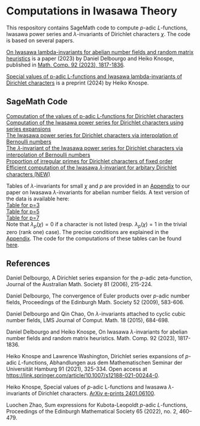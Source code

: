 # Computations in Iwasawa Theory 

This respository contains SageMath code to compute $p$-adic $L$-functions, Iwasawa power series and $\lambda$-invariants of Dirichlet characters $\chi$. The code is based on several papers.

[On Iwasawa lambda-invariants for abelian number fields and random matrix heuristics](https://arxiv.org/abs/2207.06287) is a paper (2023) by Daniel Delbourgo and Heiko Knospe, published in [Math. Comp. 92 (2023), 1817-1836](https://doi.org/10.1090/mcom/3823). 

[Special values of p-adic L-functions and Iwasawa lambda-invariants of Dirichlet characters](https://doi.org/10.48550/arXiv.2401.06100) is a preprint (2024) by Heiko Knospe.

## SageMath Code
[Computation of the values of p-adic L-functions for Dirichlet characters](padic_lfunction_dirichlet.ipynb)   
[Computation of the Iwasawa power series for Dirichlet characters using series expansions](power_series_dirichlet.ipynb)  
[The Iwasawa power series for Dirichlet characters via interpolation of Bernoulli numbers](power_series_interpolation.ipynb)   
[The 𝜆-invariant of the Iwasawa power series for Dirichlet characters via interpolation of Bernoulli numbers](power_series_lambda.ipynb)     
[Proportion of irregular primes for Dirichlet characters of fixed order](irregular.ipynb)   
[Efficient computation of the Iwasawa 𝜆-invariant for arbitary Dirichlet characters (NEW)](lambda_computation.ipynb) 

Tables of $\lambda$-invariants for small $\chi$ and $p$ are provided in an [Appendix](https://github.com/knospe/iwasawa/blob/main/Lambda_Invariants_Abelian_Number_Fields_appendix.pdf) to our paper on Iwasawa $\lambda$-invariants for abelian number fields. A text version of the data is available here:    
[Table for p=3](https://github.com/knospe/iwasawa/blob/main/lambda3-1000.txt)   
[Table for p=5](https://github.com/knospe/iwasawa/blob/main/lambda5-1000.txt)   
[Table for p=7](https://github.com/knospe/iwasawa/blob/main/lambda7-1000.txt)   
Note that $\lambda_p(\chi)=0$ if a character is not listed (resp. $\lambda_p(\chi)=1$ in the trivial zero (rank one) case). The precise conditions are explained in the [Appendix](https://github.com/knospe/iwasawa/blob/main/Lambda_Invariants_Abelian_Number_Fields_appendix.pdf).
The code for the computations of these tables can be found [here](https://github.com/knospe/iwasawa/blob/main/power_series_lambda.ipynb).


## References
Daniel Delbourgo, A Dirichlet series expansion for the $p$-adic zeta-function, Journal of the Australian Math. Society 81 (2006), 215-224.

Daniel Delbourgo, The convergence of Euler products over $p$-adic number fields, Proceedings of the Edinburgh Math. Society 52 (2009), 583-606.

Daniel Delbourgo and Qin Chao, On $\lambda$-invariants attached to cyclic cubic number fields, LMS Journal of Comput. Math. 18 (2015), 684-698.

Daniel Delbourgo and Heiko Knospe, On Iwasawa $\lambda$-invariants for abelian number fields and random matrix heuristics. Math. Comp. 92 (2023), 1817-1836.

Heiko Knospe and Lawrence Washington, Dirichlet series expansions of $p$-adic $L$-functions, Abhandlungen aus dem Mathematischen Seminar der Universität Hamburg 91 (2021), 325-334. Open access at https://link.springer.com/article/10.1007/s12188-021-00244-0.

Heiko Knospe, Special values of $p$-adic L-functions and Iwasawa $\lambda$-invariants of Dirichlet characters. [ArXiv e-prints 2401.06100](https://doi.org/10.48550/arXiv.2401.06100).

Luochen Zhao, Sum expressions for Kubota-Leopoldt $p$-adic $L$-functions, Proceedings of the Edinburgh Mathematical Society 65 (2022), no. 2, 460–479.
